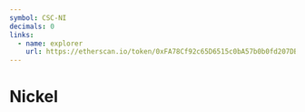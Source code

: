 ```yaml
---
symbol: CSC-NI
decimals: 0
links:
  - name: explorer
    url: https://etherscan.io/token/0xFA78Cf92c65D6515c0bA57b0b0fd207DBcbEB4cD
---
```


# Nickel

